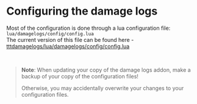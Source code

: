# Configuring the damage logs
Most of the configuration is done through a lua configuration file: `lua/damagelogs/config/config.lua`<br>
The current version of this file can be found here - [tttdamagelogs/lua/damagelogs/config/config.lua](https://github.com/BadgerCode/tttdamagelogs/blob/master/lua/damagelogs/config/config.lua)

<br>

> **Note**: When updating your copy of the damage logs addon, make a backup of your copy of the configuration files!
> 
> Otherwise, you may accidentally overwrite your changes to your configuration files.
